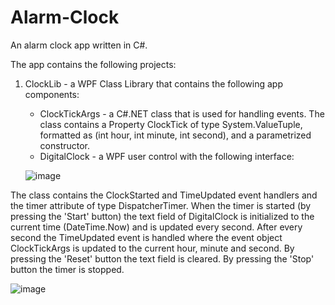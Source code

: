 # Alarm-Clock
An alarm clock app written in C#.

The app contains the following projects:
  1) ClockLib - a WPF Class Library that contains the following app components:
      - ClockTickArgs - a C#.NET class that is used for handling events. The class contains a Property ClockTick of type System.ValueTuple, formatted as (int hour, int minute, int second), and a parametrized constructor.
      - DigitalClock - a WPF user control with the following interface:
     
     ![image](https://user-images.githubusercontent.com/43996329/158061032-232351fe-7473-4983-a068-14129fee7854.png)

The class contains the ClockStarted and TimeUpdated event handlers and the timer attribute of type DispatcherTimer.
When the timer is started (by pressing the 'Start' button) the text field of DigitalClock is initialized to the current time (DateTime.Now) and is updated every second. After every second the TimeUpdated event is handled where the event object ClockTickArgs is updated to the current hour, minute and second. By pressing the 'Reset' button the text field is cleared. 
By pressing the 'Stop' button the timer is stopped.




![image](https://user-images.githubusercontent.com/43996329/158059123-99d88d73-bb90-4ce9-80a7-f6234a4641f4.png)
